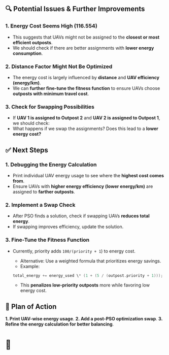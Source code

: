 ## 🔍 Potential Issues & Further Improvements

### 1. Energy Cost Seems High (116.554)

- This suggests that UAVs might not be assigned to the **closest or most efficient outposts**.
- We should check if there are better assignments with **lower energy consumption**.

### 2. Distance Factor Might Not Be Optimized

- The energy cost is largely influenced by **distance** and **UAV efficiency (energy/km)**.
- We can **further fine-tune the fitness function** to ensure UAVs choose **outposts with minimum travel cost**.

### 3. Check for Swapping Possibilities

- If **UAV 1 is assigned to Outpost 2** and **UAV 2 is assigned to Outpost 1**, we should check:
- What happens if we swap the assignments?
  Does this lead to a **lower energy cost?**

## ✅ Next Steps

### 1. Debugging the Energy Calculation

- Print individual UAV energy usage to see where the **highest cost comes from**.
- Ensure UAVs with **higher energy efficiency (lower energy/km)** are assigned to **farther outposts**.

### 2. Implement a Swap Check

- After PSO finds a solution, check if swapping UAVs **reduces total energy**.
- If swapping improves efficiency, update the solution.

### 3. Fine-Tune the Fitness Function

- Currently, priority adds `100/(priority + 1`) to energy cost.

  - Alternative: Use a weighted formula that prioritizes energy savings.
  - Example:

  ```cpp
  total_energy += energy_used \* (1 + (5 / (outpost.priority + 1)));
  ```

  - This **penalizes low-priority outposts** more while favoring low energy cost.

## 📌 Plan of Action

**1. Print UAV-wise energy usage**.
**2. Add a post-PSO optimization swap**.
**3. Refine the energy calculation for better balancing**.

# 🚀
